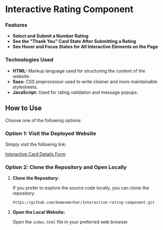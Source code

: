 # Interactive Rating Component

### Features
- **Select and Submit a Number Rating**
- **See the "Thank You" Card State After Submitting a Rating**
- **See Hover and Focus States for All Interactive Elements on the Page**

### Technologies Used
- **HTML:** Markup language used for structuring the content of the website.
- **Sass:** CSS preprocessor used to write cleaner and more maintainable stylesheets.
- **JavaScript:** Used for rating validation and message popups.

## How to Use

Choose one of the following options:

### Option 1: Visit the Deployed Website

Simply visit the following link:

[Interactive Card Details Form](https://domenmerhar.github.io/Interactive-card-details-form/)

### Option 2: Clone the Repository and Open Locally

1. **Clone the Repository:**

    If you prefer to explore the source code locally, you can clone the repository:

    ```bash
    https://github.com/domenmerhar/Interactive-rating-component.git
    ```

2. **Open the Local Website:**

   Open the `index.html` file in your preferred web browser.

